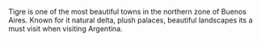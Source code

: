 Tigre is one of the most beautiful towns in the northern zone of Buenos Aires. Known for it natural delta, plush palaces, beautiful landscapes its a must visit when visiting Argentina.
